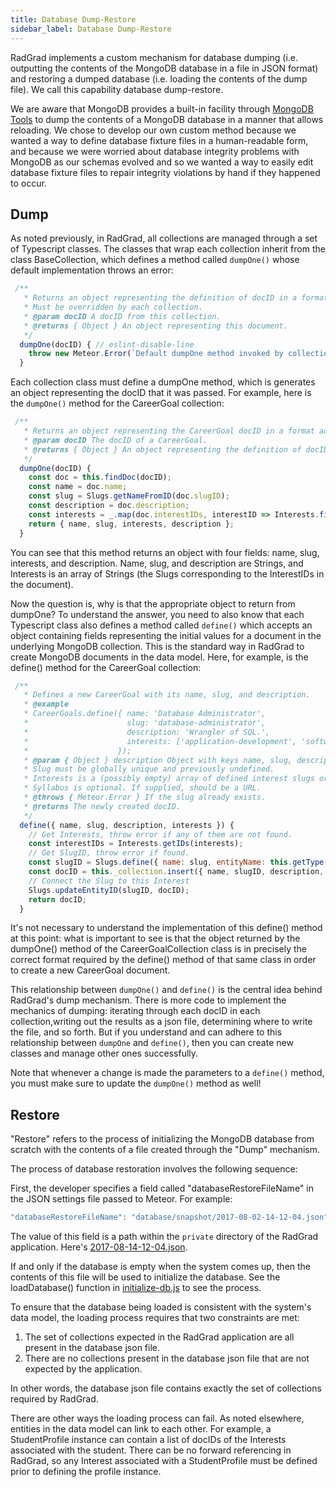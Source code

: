 ```yaml
---
title: Database Dump-Restore
sidebar_label: Database Dump-Restore
---
```


RadGrad implements a custom mechanism for database dumping (i.e. outputting the contents of the MongoDB database in a file in JSON format) and restoring a dumped database (i.e. loading the contents of the dump file).  We call this capability database dump-restore.

We are aware that MongoDB provides a built-in facility through [MongoDB Tools](https://docs.mongodb.com/manual/tutorial/backup-and-restore-tools/) to dump the contents of a MongoDB database in a manner that allows reloading. We chose to develop our own custom method because we wanted a way to define database fixture files in a human-readable form, and because we were worried about database integrity problems with MongoDB as our schemas evolved and so we wanted a way to easily edit database fixture files to repair integrity violations by hand if they happened to occur. 

## Dump

As noted previously, in RadGrad, all collections are managed through a set of Typescript classes.  The classes that wrap each collection inherit from the class BaseCollection, which defines a method called `dumpOne()` whose default implementation throws an error:

```js
 /**
   * Returns an object representing the definition of docID in a format appropriate to the restoreOne function.
   * Must be overridden by each collection.
   * @param docID A docID from this collection.
   * @returns { Object } An object representing this document.
   */
  dumpOne(docID) { // eslint-disable-line
    throw new Meteor.Error(`Default dumpOne method invoked by collection ${this._collectionName}`);
  }
``` 

Each collection class must define a dumpOne method, which is generates an object representing the docID that it was passed. For example, here is the `dumpOne()` method for the CareerGoal collection:

```js
 /**
   * Returns an object representing the CareerGoal docID in a format acceptable to define().
   * @param docID The docID of a CareerGoal.
   * @returns { Object } An object representing the definition of docID.
   */
  dumpOne(docID) {
    const doc = this.findDoc(docID);
    const name = doc.name;
    const slug = Slugs.getNameFromID(doc.slugID);
    const description = doc.description;
    const interests = _.map(doc.interestIDs, interestID => Interests.findSlugByID(interestID));
    return { name, slug, interests, description };
  }
```

You can see that this method returns an object with four fields: name, slug, interests, and description. Name, slug, and description are Strings, and Interests is an array of Strings (the Slugs corresponding to the InterestIDs in the document).

Now the question is, why is that the appropriate object to return from dumpOne?  To understand the answer, you need to also know that each Typescript class also defines a method called `define()` which accepts an object containing fields representing the initial values for a document in the underlying MongoDB collection. This is the standard way in RadGrad to create MongoDB documents in the data model.  Here, for example, is the define() method for the CareerGoal collection:

```js
 /**
   * Defines a new CareerGoal with its name, slug, and description.
   * @example
   * CareerGoals.define({ name: 'Database Administrator',
   *                      slug: 'database-administrator',
   *                      description: 'Wrangler of SQL.',
   *                      interests: ['application-development', 'software-engineering', 'databases'],
   *                    });
   * @param { Object } description Object with keys name, slug, description, interests.
   * Slug must be globally unique and previously undefined.
   * Interests is a (possibly empty) array of defined interest slugs or interestIDs.
   * Syllabus is optional. If supplied, should be a URL.
   * @throws { Meteor.Error } If the slug already exists.
   * @returns The newly created docID.
   */
  define({ name, slug, description, interests }) {
    // Get Interests, throw error if any of them are not found.
    const interestIDs = Interests.getIDs(interests);
    // Get SlugID, throw error if found.
    const slugID = Slugs.define({ name: slug, entityName: this.getType() });
    const docID = this._collection.insert({ name, slugID, description, interestIDs });
    // Connect the Slug to this Interest
    Slugs.updateEntityID(slugID, docID);
    return docID;
  }
```

It's not necessary to understand the implementation of this define() method at this point: what is important to see is that the object returned by the dumpOne() method of the CareerGoalCollection class is in precisely the correct format required by the define() method of that same class in order to create a new CareerGoal document.

This relationship between `dumpOne()` and `define()` is the central idea behind RadGrad's dump mechanism. There is more code to implement the mechanics of dumping:  iterating through each docID in each collection,writing out the results as a json file, determining where to write the file, and so forth. But if you understand and can adhere to this relationship between `dumpOne` and `define()`, then you can create new classes and manage other ones successfully. 

Note that whenever a change is made the parameters to a `define()` method, you must make sure to update the `dumpOne()` method as well!  

## Restore

"Restore" refers to the process of initializing the MongoDB database from scratch with the contents of a file created through the "Dump" mechanism. 

The  process of database restoration involves the following sequence:

First, the developer specifies a field called "databaseRestoreFileName" in the JSON settings file passed to Meteor. For example:

```js
"databaseRestoreFileName": "database/snapshot/2017-08-02-14-12-04.json",
``` 

The value of this field is a path within the `private` directory of the RadGrad application. Here's [2017-08-14-12-04.json](https://github.com/radgrad/radgrad/blob/master/app/private/database/snapshot/2017-08-02-14-12-04.json).

If and only if the database is empty when the system comes up, then the contents of this file will be used to initialize the database.    See the loadDatabase() function in [initialize-db.js](https://github.com/radgrad/radgrad/blob/master/app/imports/startup/server/initialize-db.js) to see the process.

To ensure that the database being loaded is consistent with the system's data model, the loading process requires that two constraints are met:

  1. The set of collections expected in the RadGrad application are all present in the database json file.
  2. There are no collections present in the database json file that are not expected by the application. 
  
In other words, the database json file contains exactly the set of collections required by RadGrad.

There are other ways the loading process can fail.  As noted elsewhere, entities in the data model can link to each other. For example, a StudentProfile instance can contain a list of docIDs of the Interests associated with the student.  There can be no forward referencing in RadGrad, so any Interest associated with a StudentProfile must be defined prior to defining the profile instance. 

